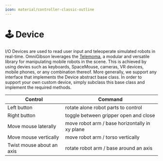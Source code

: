 ```yaml
---
icon: material/controller-classic-outline
---
```


# 🕹️ **Device**

I/O Devices are used to read user input and teleoperate simulated robots in real-time. OmniGibson leverages the [Telemoma](https://robin-lab.cs.utexas.edu/telemoma/), a modular and versatile library for manipulating mobile robots in the scene. This is achieved by using devies such as keyboards, SpaceMouse, cameras, VR devices, mobile phones, or any combination thereof. More generally, we support any interface that implements the Device abstract base class. In order to support your own custom device, simply subclass this base class and implement the required methods.

| Control | Command |
| --- | ----------- |
| Left button | rotate alone robot parts to control |
| Right button | toggle between gripper open and close |
| Move mouse laterally | move robot arm / base horizontally in xy plane|
| Move mouse vertically | move robot arm / torso vertically |
| Twist mouse about an axis | rotate robot arm / base around an axis |


